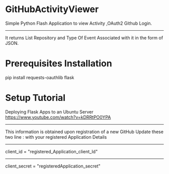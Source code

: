 # GitHubActivityViewer
Simple Python Flash Application to view Activity ,OAuth2 Github Login.
***************************************************************
It returns List Repository and Type Of Event Associated with it in the form
of JSON.

# Prerequisites Installation
pip install requests-oauthlib flask

# Setup Tutorial
Deploying Flask Apps to an Ubuntu Server
https://www.youtube.com/watch?v=kDRRtPO0YPA

***************************************************************
This information is obtained upon registration of a new GitHub
Update these two line : with your registered Application Details

***************************************************************
client_id = "registered_Application_client_Id"
***************************************************************
client_secret = "registeredApplication_secret"
